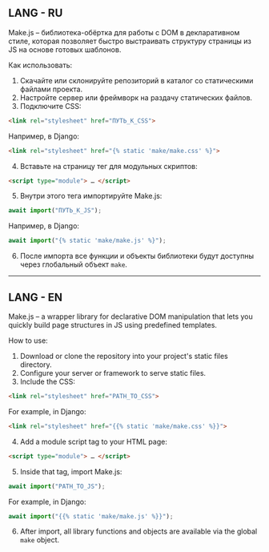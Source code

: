 ## LANG - RU

Make.js – библиотека-обёртка для работы с DOM в декларативном стиле, которая позволяет быстро выстраивать структуру страницы из JS на основе готовых шаблонов.

Как использовать:
1. Скачайте или склонируйте репозиторий в каталог со статическими файлами проекта.
2. Настройте сервер или фреймворк на раздачу статических файлов.
3. Подключите CSS:  
```html
<link rel="stylesheet" href="ПУТЬ_К_CSS">
```  
Например, в Django:  
```html
<link rel="stylesheet" href="{% static 'make/make.css' %}">
```
4. Вставьте на страницу тег для модульных скриптов:  
```html
<script type="module"> … </script>
```
5. Внутри этого тега импортируйте Make.js:  
```javascript
await import("ПУТЬ_К_JS");
```  
Например, в Django:  
```javascript
await import("{% static 'make/make.js' %}");
```
6. После импорта все функции и объекты библиотеки будут доступны через глобальный объект `make`.

---

## LANG - EN

Make.js – a wrapper library for declarative DOM manipulation that lets you quickly build page structures in JS using predefined templates.

How to use:
1. Download or clone the repository into your project's static files directory.
2. Configure your server or framework to serve static files.
3. Include the CSS:  
```html
<link rel="stylesheet" href="PATH_TO_CSS">
```  
For example, in Django:  
```html
<link rel="stylesheet" href="{{% static 'make/make.css' %}}">
```
4. Add a module script tag to your HTML page:  
```html
<script type="module"> … </script>
```
5. Inside that tag, import Make.js:  
```javascript
await import("PATH_TO_JS");
```  
For example, in Django:  
```javascript
await import("{{% static 'make/make.js' %}}");
```
6. After import, all library functions and objects are available via the global `make` object.
